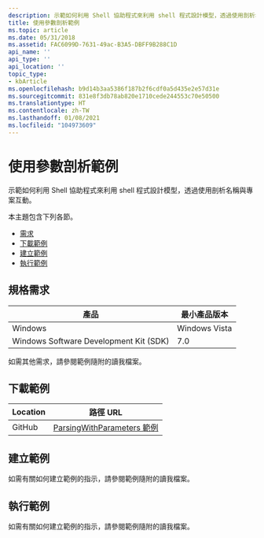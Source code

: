 ```yaml
---
description: 示範如何利用 Shell 協助程式來利用 shell 程式設計模型，透過使用剖析名稱與專案互動。
title: 使用參數剖析範例
ms.topic: article
ms.date: 05/31/2018
ms.assetid: FAC6099D-7631-49ac-B3A5-DBFF9B288C1D
api_name: ''
api_type: ''
api_location: ''
topic_type:
- kbArticle
ms.openlocfilehash: b9d14b3aa5386f187b2f6cdf0a5d435e2e57d31e
ms.sourcegitcommit: 831e8f3db78ab820e1710cede244553c70e50500
ms.translationtype: HT
ms.contentlocale: zh-TW
ms.lasthandoff: 01/08/2021
ms.locfileid: "104973609"
---
```

# <a name="parsing-with-parameters-sample"></a>使用參數剖析範例

示範如何利用 Shell 協助程式來利用 shell 程式設計模型，透過使用剖析名稱與專案互動。

本主題包含下列各節。

-   [需求](#requirements)
-   [下載範例](#downloading-the-sample)
-   [建立範例](#building-the-sample)
-   [執行範例](#running-the-sample)

## <a name="requirements"></a>規格需求



| 產品                                | 最小產品版本 |
|----------------------------------------|-------------------------|
| Windows                                | Windows Vista           |
| Windows Software Development Kit (SDK) | 7.0                     |



 

如需其他需求，請參閱範例隨附的讀我檔案。

## <a name="downloading-the-sample"></a>下載範例

| Location      | 路徑 URL                                                                                             |
|---------------|------------------------------------------------------------------------------------------------------|
| GitHub  | [ParsingWithParameters 範例](https://github.com/microsoft/Windows-classic-samples/tree/master/Samples/Win7Samples/winui/shell/appplatform/ParsingWithParameters) |

## <a name="building-the-sample"></a>建立範例

如需有關如何建立範例的指示，請參閱範例隨附的讀我檔案。

## <a name="running-the-sample"></a>執行範例

如需有關如何建立範例的指示，請參閱範例隨附的讀我檔案。

 

 



